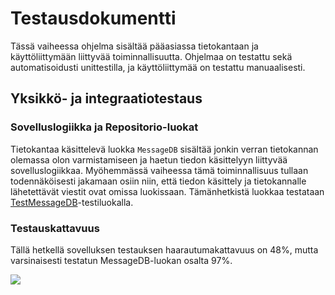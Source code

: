 # Testausdokumentti
Tässä vaiheessa ohjelma sisältää pääasiassa tietokantaan ja käyttöliittymään liittyvää toiminnallisuutta.
Ohjelmaa on testattu sekä automatisoidusti unittestilla, ja käyttöliittymää on testattu manuaalisesti.

## Yksikkö- ja integraatiotestaus

### Sovelluslogiikka ja Repositorio-luokat
Tietokantaa käsittelevä luokka `MessageDB` sisältää jonkin verran tietokannan olemassa olon varmistamiseen ja haetun tiedon käsittelyyn liittyvää sovelluslogiikkaa. Myöhemmässä vaiheessa tämä toiminnallisuus tullaan todennäköisesti jakamaan osiin niin, että tiedon käsittely ja tietokannalle lähetettävät viestit ovat omissa luokissaan.
Tämänhetkistä luokkaa testataan [TestMessageDB](https://github.com/SaijaGit/ot-harjoitustyo/blob/main/BoringEmailGenerator/src/tests/test_db_messages.py)-testiluokalla. 

### Testauskattavuus

Tällä hetkellä sovelluksen testauksen haarautumakattavuus on 48%, mutta varsinaisesti testatun MessageDB-luokan osalta 97%.

![](./kuvat/Screenshot_2023-04-03_at_04-01-02_Coverage_report.png)

